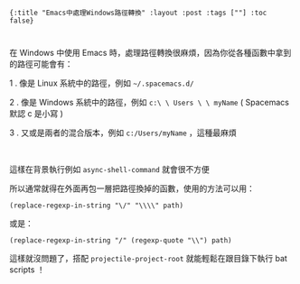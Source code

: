     {:title "Emacs中處理Windows路徑轉換" :layout :post :tags [""] :toc false}


# 


## 

在 Windows 中使用 Emacs 時，處理路徑轉換很麻煩，因為你從各種函數中拿到的路徑可能會有：

1 . 像是 Linux 系統中的路徑，例如 `~/.spacemacs.d/`

2 . 像是 Windows 系統中的路徑，例如 `c:\ \ Users \ \ myName` ( Spacemacs 默認 c 是小寫 )

3 . 又或是兩者的混合版本，例如 `c:/Users/myName` ，這種最麻煩

<br>

這樣在背景執行例如 `async-shell-command` 就會很不方便

所以通常就得在外面再包一層把路徑換掉的函數，使用的方法可以用：

    (replace-regexp-in-string "\/" "\\\\" path)

或是：

    (replace-regexp-in-string "/" (regexp-quote "\\") path)

這樣就沒問題了，搭配 `projectile-project-root` 就能輕鬆在跟目錄下執行 bat scripts ！


